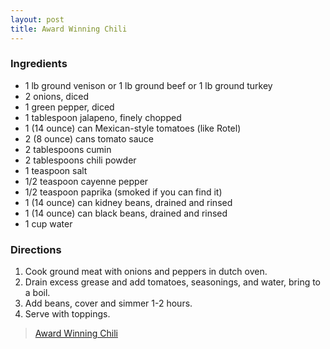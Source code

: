 ```yaml
---
layout: post
title: Award Winning Chili
---
```

### Ingredients

- 1 lb ground venison or 1 lb ground beef or 1 lb ground turkey
- 2 onions, diced
- 1 green pepper, diced
- 1 tablespoon jalapeno, finely chopped
- 1 (14 ounce) can Mexican-style tomatoes (like Rotel)
- 2 (8 ounce) cans tomato sauce
- 2 tablespoons cumin
- 2 tablespoons chili powder
- 1 teaspoon salt
- 1/2 teaspoon cayenne pepper
- 1/2 teaspoon paprika (smoked if you can find it)
- 1 (14 ounce) can kidney beans, drained and rinsed
- 1 (14 ounce) can black beans, drained and rinsed
- 1 cup water

### Directions

1. Cook ground meat with onions and peppers in dutch oven.
2. Drain excess grease and add tomatoes, seasonings, and water, bring to a boil.
3. Add beans, cover and simmer 1-2 hours.
4. Serve with toppings.

> [Award Winning Chili](https://www.food.com/recipe/award-winning-chili-105865)